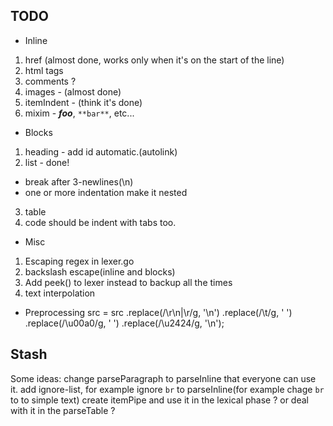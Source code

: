 ## TODO
- Inline
1. href (almost done, works only when it's on the start of the line)
2. html tags
3. comments ?
4. images - (almost done)
5. itemIndent - (think it's done)
6. mixim - ___foo___, `**bar**`, etc...

- Blocks
1. heading - add id automatic.(autolink)
2. list - done!
 - break after 3-newlines(\n)
 - one or more indentation make it nested
3. table
4. code should be indent with tabs too.

- Misc
1. Escaping regex in lexer.go
2. backslash escape(inline and blocks)
3. Add peek() to lexer instead to backup all the times
4. text interpolation

- Preprocessing
src = src
    .replace(/\r\n|\r/g, '\n')
    .replace(/\t/g, '    ')
    .replace(/\u00a0/g, ' ')
    .replace(/\u2424/g, '\n');

Stash
-----
Some ideas:
change parseParagraph to parseInline that everyone can use it.
add ignore-list, for example ignore `br` to parseInline(for example chage `br` to to simple text)
create itemPipe and use it in the lexical phase ? or deal with it in the parseTable ?

